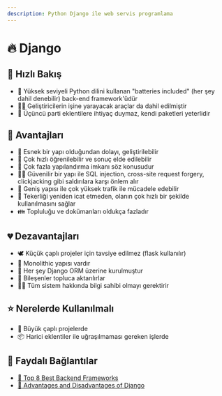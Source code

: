 ```yaml
---
description: Python Django ile web servis programlama
---
```


# 🔥 Django

## 👀 Hızlı Bakış

* 🐍 Yüksek seviyeli Python dilini kullanan "batteries included" \(her şey dahil denebilir\) back-end framework'üdür
* 👨‍💻 Geliştiricilerin işine yarayacak araçlar da dahil edilmiştir
* 🧩 Üçüncü parti eklentilere ihtiyaç duymaz, kendi paketleri yeterlidir

## 💖 Avantajları

* 🧩 Esnek bir yapı olduğundan dolayı, geliştirilebilir
* 💨 Çok hızlı öğrenilebilir ve sonuç elde edilebilir
* 🔨 Çok fazla yapılandırma imkanı söz konusudur
* 👮‍♂️ Güvenilir bir yapı ile SQL injection, cross-site request forgery, clickjacking gibi saldırılara karşı önlem alır
* 🌄 Geniş yapısı ile çok yüksek trafik ile mücadele edebilir
* 🎡 Tekerliği yeniden icat etmeden, olanın çok hızlı bir şekilde kullanılmasını sağlar
* 👪 Topluluğu ve dokümanları oldukça fazladır

## 💔 Dezavantajları

* 🕊️ Küçük çaplı projeler için tavsiye edilmez \(flask kullanılır\)
* 🦄 Monolithic yapısı vardır
* 🧱 Her şey Django ORM üzerine kurulmuştur
* 🍱 Bileşenler topluca aktarılırlar
* 👨‍🎓 Tüm sistem hakkında bilgi sahibi olmayı gerektirir

## ⭐ Nerelerde Kullanılmalı

* 🎳 Büyük çaplı projelerde
* 📦 Harici eklentiler ile uğraşılmaması gereken işlerde

## 🔗 Faydalı Bağlantılar

* [📃 Top 8 Best Backend Frameworks](https://www.keycdn.com/blog/best-backend-frameworks)
* [📃 Advantages and Disadvantages of Django](https://hackernoon.com/advantages-and-disadvantages-of-django-499b1e20a2c5)

